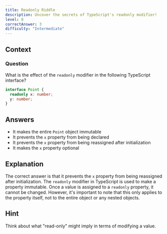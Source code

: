 ```yaml
---
title: Readonly Riddle
description: Uncover the secrets of TypeScript's readonly modifier!
level: 8
correctAnswer: 3
difficulty: "Intermediate"
---
```


## Context

### Question
What is the effect of the `readonly` modifier in the following TypeScript interface?

```typescript
interface Point {
  readonly x: number;
  y: number;
}
```

## Answers
- It makes the entire `Point` object immutable
- It prevents the `x` property from being declared
- It prevents the `x` property from being reassigned after initialization
- It makes the `x` property optional

## Explanation
The correct answer is that it prevents the `x` property from being reassigned after initialization. The `readonly` modifier in TypeScript is used to make a property immutable. Once a value is assigned to a `readonly` property, it cannot be changed. However, it's important to note that this only applies to the property itself, not to the entire object or any nested objects.

## Hint
Think about what "read-only" might imply in terms of modifying a value.